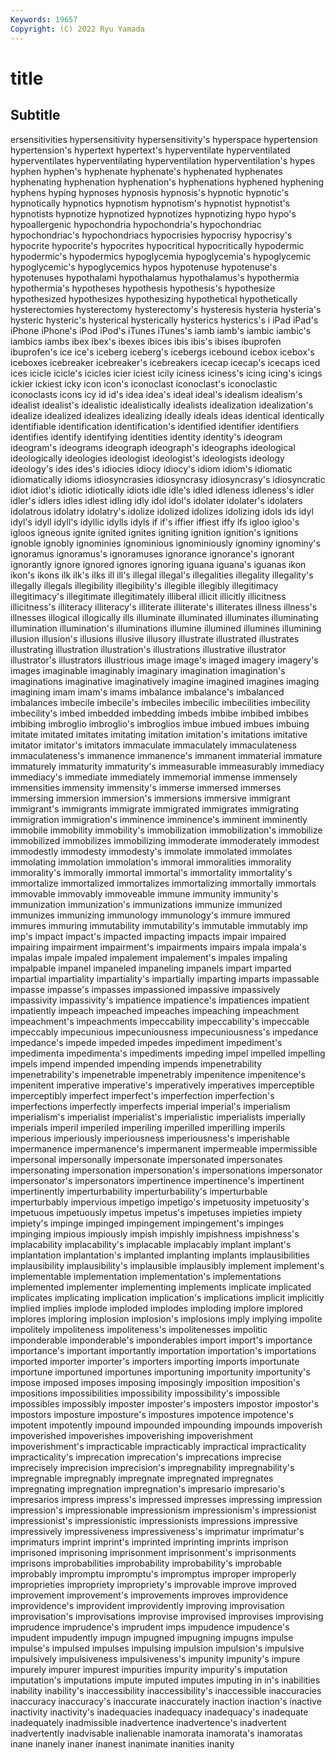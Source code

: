 ```yaml
---
Keywords: 19657
Copyright: (C) 2022 Ryu Yamada
---
```



# title

## Subtitle
ersensitivities hypersensitivity hypersensitivity's hyperspace
hypertension hypertension's hypertext hypertext's hyperventilate hyperventilated hyperventilates hyperventilating hyperventilation hyperventilation's
hypes hyphen hyphen's hyphenate hyphenate's hyphenated hyphenates hyphenating hyphenation hyphenation's
hyphenations hyphened hyphening hyphens hyping hypnoses hypnosis hypnosis's hypnotic hypnotic's
hypnotically hypnotics hypnotism hypnotism's hypnotist hypnotist's hypnotists hypnotize hypnotized hypnotizes
hypnotizing hypo hypo's hypoallergenic hypochondria hypochondria's hypochondriac hypochondriac's hypochondriacs hypocrisies
hypocrisy hypocrisy's hypocrite hypocrite's hypocrites hypocritical hypocritically hypodermic hypodermic's hypodermics
hypoglycemia hypoglycemia's hypoglycemic hypoglycemic's hypoglycemics hypos hypotenuse hypotenuse's hypotenuses hypothalami
hypothalamus hypothalamus's hypothermia hypothermia's hypotheses hypothesis hypothesis's hypothesize hypothesized hypothesizes
hypothesizing hypothetical hypothetically hysterectomies hysterectomy hysterectomy's hysteresis hysteria hysteria's hysteric
hysteric's hysterical hysterically hysterics hysterics's i iPad iPad's iPhone iPhone's
iPod iPod's iTunes iTunes's iamb iamb's iambic iambic's iambics iambs
ibex ibex's ibexes ibices ibis ibis's ibises ibuprofen ibuprofen's ice
ice's iceberg iceberg's icebergs icebound icebox icebox's iceboxes icebreaker icebreaker's
icebreakers icecap icecap's icecaps iced ices icicle icicle's icicles icier
iciest icily iciness iciness's icing icing's icings ickier ickiest icky
icon icon's iconoclast iconoclast's iconoclastic iconoclasts icons icy id id's
idea idea's ideal ideal's idealism idealism's idealist idealist's idealistic idealistically
idealists idealization idealization's idealize idealized idealizes idealizing ideally ideals ideas
identical identically identifiable identification identification's identified identifier identifiers identifies identify
identifying identities identity identity's ideogram ideogram's ideograms ideograph ideograph's ideographs
ideological ideologically ideologies ideologist ideologist's ideologists ideology ideology's ides ides's
idiocies idiocy idiocy's idiom idiom's idiomatic idiomatically idioms idiosyncrasies idiosyncrasy
idiosyncrasy's idiosyncratic idiot idiot's idiotic idiotically idiots idle idle's idled
idleness idleness's idler idler's idlers idles idlest idling idly idol
idol's idolater idolater's idolaters idolatrous idolatry idolatry's idolize idolized idolizes
idolizing idols ids idyl idyl's idyll idyll's idyllic idylls idyls
if if's iffier iffiest iffy ifs igloo igloo's igloos igneous
ignite ignited ignites igniting ignition ignition's ignitions ignoble ignobly ignominies
ignominious ignominiously ignominy ignominy's ignoramus ignoramus's ignoramuses ignorance ignorance's ignorant
ignorantly ignore ignored ignores ignoring iguana iguana's iguanas ikon ikon's
ikons ilk ilk's ilks ill ill's illegal illegal's illegalities illegality
illegality's illegally illegals illegibility illegibility's illegible illegibly illegitimacy illegitimacy's illegitimate
illegitimately illiberal illicit illicitly illicitness illicitness's illiteracy illiteracy's illiterate illiterate's
illiterates illness illness's illnesses illogical illogically ills illuminate illuminated illuminates
illuminating illumination illumination's illuminations illumine illumined illumines illumining illusion illusion's
illusions illusive illusory illustrate illustrated illustrates illustrating illustration illustration's illustrations
illustrative illustrator illustrator's illustrators illustrious image image's imaged imagery imagery's
images imaginable imaginably imaginary imagination imagination's imaginations imaginative imaginatively imagine
imagined imagines imaging imagining imam imam's imams imbalance imbalance's imbalanced
imbalances imbecile imbecile's imbeciles imbecilic imbecilities imbecility imbecility's imbed imbedded
imbedding imbeds imbibe imbibed imbibes imbibing imbroglio imbroglio's imbroglios imbue
imbued imbues imbuing imitate imitated imitates imitating imitation imitation's imitations
imitative imitator imitator's imitators immaculate immaculately immaculateness immaculateness's immanence immanence's
immanent immaterial immature immaturely immaturity immaturity's immeasurable immeasurably immediacy immediacy's
immediate immediately immemorial immense immensely immensities immensity immensity's immerse immersed
immerses immersing immersion immersion's immersions immersive immigrant immigrant's immigrants immigrate
immigrated immigrates immigrating immigration immigration's imminence imminence's imminent imminently immobile
immobility immobility's immobilization immobilization's immobilize immobilized immobilizes immobilizing immoderate immoderately
immodest immodestly immodesty immodesty's immolate immolated immolates immolating immolation immolation's
immoral immoralities immorality immorality's immorally immortal immortal's immortality immortality's immortalize
immortalized immortalizes immortalizing immortally immortals immovable immovably immoveable immune immunity
immunity's immunization immunization's immunizations immunize immunized immunizes immunizing immunology immunology's
immure immured immures immuring immutability immutability's immutable immutably imp imp's
impact impact's impacted impacting impacts impair impaired impairing impairment impairment's
impairments impairs impala impala's impalas impale impaled impalement impalement's impales
impaling impalpable impanel impaneled impaneling impanels impart imparted impartial impartiality
impartiality's impartially imparting imparts impassable impasse impasse's impasses impassioned impassive
impassively impassivity impassivity's impatience impatience's impatiences impatient impatiently impeach impeached
impeaches impeaching impeachment impeachment's impeachments impeccability impeccability's impeccable impeccably impecunious
impecuniousness impecuniousness's impedance impedance's impede impeded impedes impediment impediment's impedimenta
impedimenta's impediments impeding impel impelled impelling impels impend impended impending
impends impenetrability impenetrability's impenetrable impenetrably impenitence impenitence's impenitent imperative imperative's
imperatively imperatives imperceptible imperceptibly imperfect imperfect's imperfection imperfection's imperfections imperfectly
imperfects imperial imperial's imperialism imperialism's imperialist imperialist's imperialistic imperialists imperially
imperials imperil imperiled imperiling imperilled imperilling imperils imperious imperiously imperiousness
imperiousness's imperishable impermanence impermanence's impermanent impermeable impermissible impersonal impersonally impersonate
impersonated impersonates impersonating impersonation impersonation's impersonations impersonator impersonator's impersonators impertinence
impertinence's impertinent impertinently imperturbability imperturbability's imperturbable imperturbably impervious impetigo impetigo's
impetuosity impetuosity's impetuous impetuously impetus impetus's impetuses impieties impiety impiety's
impinge impinged impingement impingement's impinges impinging impious impiously impish impishly
impishness impishness's implacability implacability's implacable implacably implant implant's implantation implantation's
implanted implanting implants implausibilities implausibility implausibility's implausible implausibly implement implement's
implementable implementation implementation's implementations implemented implementer implementing implements implicate implicated
implicates implicating implication implication's implications implicit implicitly implied implies implode
imploded implodes imploding implore implored implores imploring implosion implosion's implosions
imply implying impolite impolitely impoliteness impoliteness's impolitenesses impolitic imponderable imponderable's
imponderables import import's importance importance's important importantly importation importation's importations
imported importer importer's importers importing imports importunate importune importuned importunes
importuning importunity importunity's impose imposed imposes imposing imposingly imposition imposition's
impositions impossibilities impossibility impossibility's impossible impossibles impossibly imposter imposter's imposters
impostor impostor's impostors imposture imposture's impostures impotence impotence's impotent impotently
impound impounded impounding impounds impoverish impoverished impoverishes impoverishing impoverishment impoverishment's
impracticable impracticably impractical impracticality impracticality's imprecation imprecation's imprecations imprecise imprecisely
imprecision imprecision's impregnability impregnability's impregnable impregnably impregnate impregnated impregnates impregnating
impregnation impregnation's impresario impresario's impresarios impress impress's impressed impresses impressing
impression impression's impressionable impressionism impressionism's impressionist impressionist's impressionistic impressionists impressions
impressive impressively impressiveness impressiveness's imprimatur imprimatur's imprimaturs imprint imprint's imprinted
imprinting imprints imprison imprisoned imprisoning imprisonment imprisonment's imprisonments imprisons improbabilities
improbability improbability's improbable improbably impromptu impromptu's impromptus improper improperly improprieties
impropriety impropriety's improvable improve improved improvement improvement's improvements improves improvidence
improvidence's improvident improvidently improving improvisation improvisation's improvisations improvise improvised improvises
improvising imprudence imprudence's imprudent imps impudence impudence's impudent impudently impugn
impugned impugning impugns impulse impulse's impulsed impulses impulsing impulsion impulsion's
impulsive impulsively impulsiveness impulsiveness's impunity impunity's impure impurely impurer impurest
impurities impurity impurity's imputation imputation's imputations impute imputed imputes imputing
in in's inabilities inability inability's inaccessibility inaccessibility's inaccessible inaccuracies inaccuracy
inaccuracy's inaccurate inaccurately inaction inaction's inactive inactivity inactivity's inadequacies inadequacy
inadequacy's inadequate inadequately inadmissible inadvertence inadvertence's inadvertent inadvertently inadvisable inalienable
inamorata inamorata's inamoratas inane inanely inaner inanest inanimate inanities inanity
